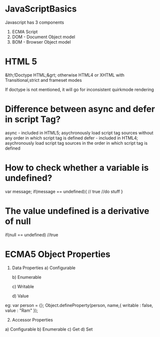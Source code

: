 # JavaScriptBasics
Javascript has 3 components
1) ECMA Script
2) DOM - Document Object model
3) BOM - Browser Object model

# HTML 5
&lth;!Doctype HTML;&grt;
otherwise HTML4 or XHTML with Transitional,strict and frameset modes

If doctype is not mentioned, it will go for inconsistent quirkmode rendering

# Difference between async and defer in script Tag?
async - included in HTML5; asychronously load script tag sources without any order in which script tag is defined
defer - included in HTML4; asychronously load script tag sources in the order in which script tag is defined

# How to check whether a variable is undefined?
var message;
if(message == undefined){  // true
   //do stuff
}

# The value undefined is a derivative of null
if(null == undefined) //true

# ECMA5 Object Properties
1) Data Properties
      a) Configurable
      
      b) Enumerable
      
      c) Writable
      
      d) Value

eg: 
var person = {};
Object.defineProperty(person, name,{
  writable : false,
  value : "Ram"
});


2) Accessor Properties

a) Configurable
b) Enumerable
c) Get
d) Set


